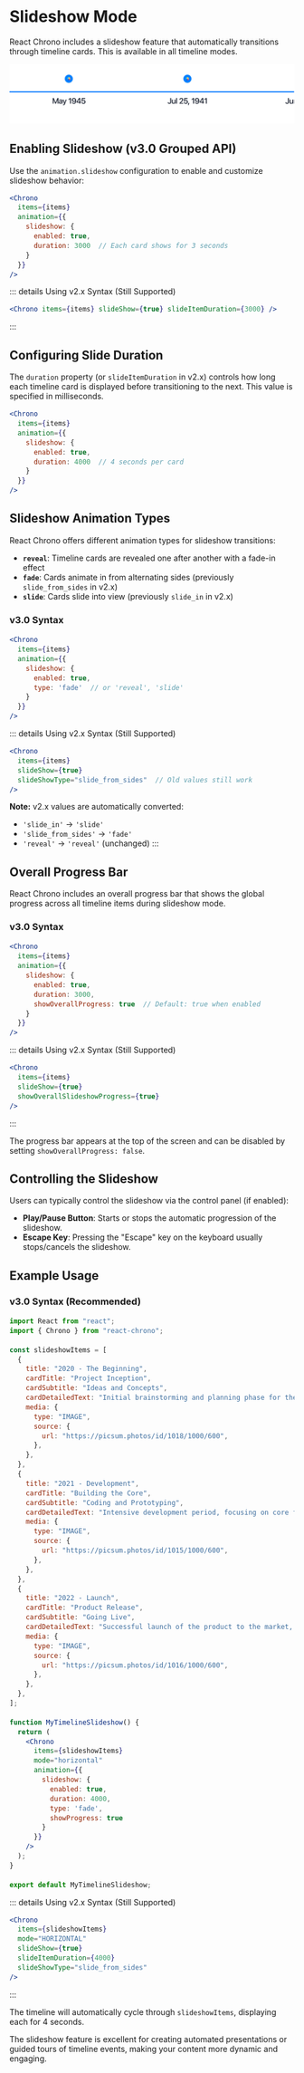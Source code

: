 # Slideshow Mode

React Chrono includes a slideshow feature that automatically transitions through timeline cards. This is available in all timeline modes.

![slideshow-active](slideshow-active.png)

## Enabling Slideshow (v3.0 Grouped API)

Use the `animation.slideshow` configuration to enable and customize slideshow behavior:

```jsx
<Chrono
  items={items}
  animation={{
    slideshow: {
      enabled: true,
      duration: 3000  // Each card shows for 3 seconds
    }
  }}
/>
```

::: details Using v2.x Syntax (Still Supported)
```jsx
<Chrono items={items} slideShow={true} slideItemDuration={3000} />
```
:::

## Configuring Slide Duration

The `duration` property (or `slideItemDuration` in v2.x) controls how long each timeline card is displayed before transitioning to the next. This value is specified in milliseconds.

```jsx
<Chrono
  items={items}
  animation={{
    slideshow: {
      enabled: true,
      duration: 4000  // 4 seconds per card
    }
  }}
/>
```

## Slideshow Animation Types

React Chrono offers different animation types for slideshow transitions:

-   **`reveal`**: Timeline cards are revealed one after another with a fade-in effect
-   **`fade`**: Cards animate in from alternating sides (previously `slide_from_sides` in v2.x)
-   **`slide`**: Cards slide into view (previously `slide_in` in v2.x)

### v3.0 Syntax

```jsx
<Chrono
  items={items}
  animation={{
    slideshow: {
      enabled: true,
      type: 'fade'  // or 'reveal', 'slide'
    }
  }}
/>
```

::: details Using v2.x Syntax (Still Supported)
```jsx
<Chrono
  items={items}
  slideShow={true}
  slideShowType="slide_from_sides"  // Old values still work
/>
```

**Note:** v2.x values are automatically converted:
- `'slide_in'` → `'slide'`
- `'slide_from_sides'` → `'fade'`
- `'reveal'` → `'reveal'` (unchanged)
:::

## Overall Progress Bar

React Chrono includes an overall progress bar that shows the global progress across all timeline items during slideshow mode.

### v3.0 Syntax

```jsx
<Chrono
  items={items}
  animation={{
    slideshow: {
      enabled: true,
      duration: 3000,
      showOverallProgress: true  // Default: true when enabled
    }
  }}
/>
```

::: details Using v2.x Syntax (Still Supported)
```jsx
<Chrono
  items={items}
  slideShow={true}
  showOverallSlideshowProgress={true}
/>
```
:::

The progress bar appears at the top of the screen and can be disabled by setting `showOverallProgress: false`.

## Controlling the Slideshow

Users can typically control the slideshow via the control panel (if enabled):
-   **Play/Pause Button**: Starts or stops the automatic progression of the slideshow.
-   **Escape Key**: Pressing the "Escape" key on the keyboard usually stops/cancels the slideshow.

## Example Usage

### v3.0 Syntax (Recommended)

```jsx
import React from "react";
import { Chrono } from "react-chrono";

const slideshowItems = [
  {
    title: "2020 - The Beginning",
    cardTitle: "Project Inception",
    cardSubtitle: "Ideas and Concepts",
    cardDetailedText: "Initial brainstorming and planning phase for the new project.",
    media: {
      type: "IMAGE",
      source: {
        url: "https://picsum.photos/id/1018/1000/600",
      },
    },
  },
  {
    title: "2021 - Development",
    cardTitle: "Building the Core",
    cardSubtitle: "Coding and Prototyping",
    cardDetailedText: "Intensive development period, focusing on core features and functionality.",
    media: {
      type: "IMAGE",
      source: {
        url: "https://picsum.photos/id/1015/1000/600",
      },
    },
  },
  {
    title: "2022 - Launch",
    cardTitle: "Product Release",
    cardSubtitle: "Going Live",
    cardDetailedText: "Successful launch of the product to the market, gathering user feedback.",
    media: {
      type: "IMAGE",
      source: {
        url: "https://picsum.photos/id/1016/1000/600",
      },
    },
  },
];

function MyTimelineSlideshow() {
  return (
    <Chrono
      items={slideshowItems}
      mode="horizontal"
      animation={{
        slideshow: {
          enabled: true,
          duration: 4000,
          type: 'fade',
          showProgress: true
        }
      }}
    />
  );
}

export default MyTimelineSlideshow;
```

::: details Using v2.x Syntax (Still Supported)
```jsx
<Chrono
  items={slideshowItems}
  mode="HORIZONTAL"
  slideShow={true}
  slideItemDuration={4000}
  slideShowType="slide_from_sides"
/>
```
:::

The timeline will automatically cycle through `slideshowItems`, displaying each for 4 seconds.

The slideshow feature is excellent for creating automated presentations or guided tours of timeline events, making your content more dynamic and engaging.

